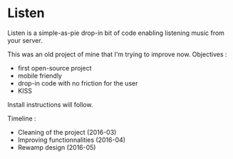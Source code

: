 # Listen
Listen is a simple-as-pie drop-in bit of code enabling listening music from your server.

This was an old project of mine that I'm trying to improve now.
Objectives :
  - first open-source project
  - mobile friendly
  - drop-in code with no friction for the user
  - KISS

Install instructions will follow.

Timeline : 
  - Cleaning of the project (2016-03)
  - Improving functionnalities (2016-04)
  - Rewamp design (2016-05)
